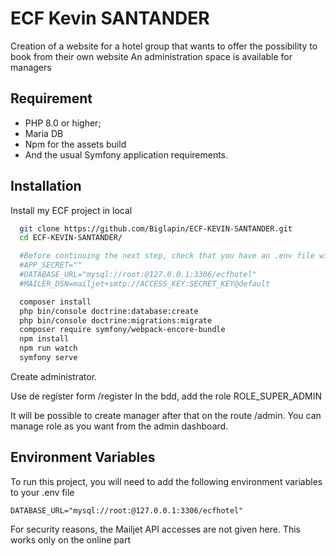 
# ECF Kevin SANTANDER

Creation of a website for a hotel group that wants to offer the possibility to book from their own website
An administration space is available for managers 


## Requirement

- PHP 8.0 or higher;
- Maria DB
- Npm for the assets build
- And the usual Symfony application requirements.


## Installation

Install my ECF project in local

```bash
  git clone https://github.com/Biglapin/ECF-KEVIN-SANTANDER.git
  cd ECF-KEVIN-SANTANDER/

  #Before continuing the next step, check that you have an .env file with this in it: 
  #APP_SECRET=""
  #DATABASE_URL="mysql://root:@127.0.0.1:3306/ecfhotel"
  #MAILER_DSN=mailjet+smtp://ACCESS_KEY:SECRET_KEY@default

  composer install
  php bin/console doctrine:database:create  
  php bin/console doctrine:migrations:migrate
  composer require symfony/webpack-encore-bundle
  npm install
  npm run watch
  symfony serve
```

Create administrator.

Use de register form /register
In the bdd, add the role ROLE_SUPER_ADMIN

It will be possible to create manager after that on the route /admin.
You can manage role as you want from the admin dashboard.

## Environment Variables

To run this project, you will need to add the following environment variables to your .env file

`DATABASE_URL="mysql://root:@127.0.0.1:3306/ecfhotel"`


For security reasons, the Mailjet API accesses are not given here. This works only on the online part 
